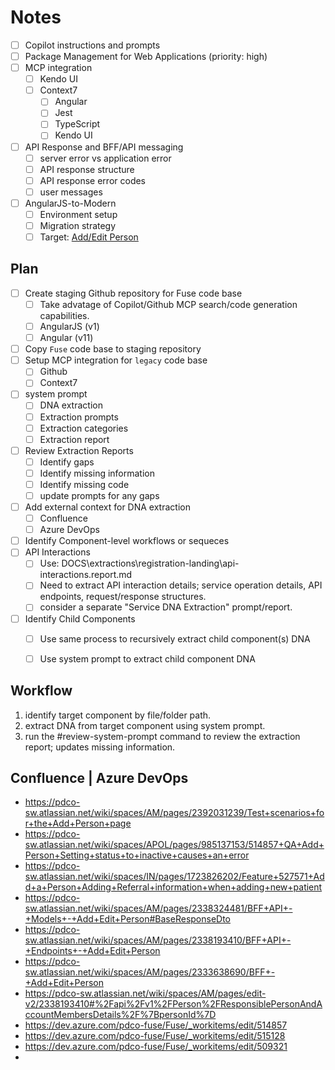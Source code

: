 # Notes

- [ ] Copilot instructions and prompts
- [ ] Package Management for Web Applications (priority: high)
- [ ] MCP integration
  - [ ] Kendo UI
  - [ ] Context7
    - [ ] Angular
    - [ ] Jest
    - [ ] TypeScript
    - [ ] Kendo UI
- [ ] API Response and BFF/API messaging
  - [ ] server error vs application error
  - [ ] API response structure
  - [ ] API response error codes
  - [ ] user messages
- [ ] AngularJS-to-Modern
  - [ ] Environment setup
  - [ ] Migration strategy
  - [ ] Target: [Add/Edit Person](https://pdco-sw.atlassian.net/wiki/spaces/AM/pages/2392031239/Test+scenarios+for+the+Add+Person+page)

## Plan

- [ ] Create staging Github repository for Fuse code base
  - [ ] Take advatage of Copilot/Github MCP search/code generation capabilities.
  - [ ] AngularJS (v1)
  - [ ] Angular (v11)
- [ ] Copy `Fuse` code base to staging repository
- [ ] Setup MCP integration for `legacy` code base
  - [ ] Github
  - [ ] Context7
- [ ] system prompt
  - [ ] DNA extraction
  - [ ] Extraction prompts
  - [ ] Extraction categories
  - [ ] Extraction report
- [ ] Review Extraction Reports
  - [ ] Identify gaps
  - [ ] Identify missing information
  - [ ] Identify missing code
  - [ ] update prompts for any gaps
- [ ] Add external context for DNA extraction
  - [ ] Confluence
  - [ ] Azure DevOps
- [ ] Identify Component-level workflows or sequeces
- [ ] API Interactions
  - [ ] Use: DOCS\extractions\registration-landing\api-interactions.report.md
  - [ ] Need to extract API interaction details; service operation details, API endpoints, request/response structures.
  - [ ] consider a separate "Service DNA Extraction" prompt/report.
- [ ] Identify Child Components
  - [ ] Use same process to recursively extract child component(s) DNA
  - [ ] Use system prompt to extract child component DNA


## Workflow

1. identify target component by file/folder path.
2. extract DNA from target component using system prompt.
3. run the #review-system-prompt command to review the extraction report; updates missing information.

## Confluence | Azure DevOps

- https://pdco-sw.atlassian.net/wiki/spaces/AM/pages/2392031239/Test+scenarios+for+the+Add+Person+page
- https://pdco-sw.atlassian.net/wiki/spaces/APOL/pages/985137153/514857+QA+Add+Person+Setting+status+to+inactive+causes+an+error
- https://pdco-sw.atlassian.net/wiki/spaces/IN/pages/1723826202/Feature+527571+Add+a+Person+Adding+Referral+information+when+adding+new+patient
- https://pdco-sw.atlassian.net/wiki/spaces/AM/pages/2338324481/BFF+API+-+Models+-+Add+Edit+Person#BaseResponseDto
- https://pdco-sw.atlassian.net/wiki/spaces/AM/pages/2338193410/BFF+API+-+Endpoints+-+Add+Edit+Person
- https://pdco-sw.atlassian.net/wiki/spaces/AM/pages/2333638690/BFF+-+Add+Edit+Person
- https://pdco-sw.atlassian.net/wiki/spaces/AM/pages/edit-v2/2338193410#%2Fapi%2Fv1%2FPerson%2FResponsiblePersonAndAccountMembersDetails%2F%7BpersonId%7D
- https://dev.azure.com/pdco-fuse/Fuse/_workitems/edit/514857
- https://dev.azure.com/pdco-fuse/Fuse/_workitems/edit/515128
- https://dev.azure.com/pdco-fuse/Fuse/_workitems/edit/509321
- 